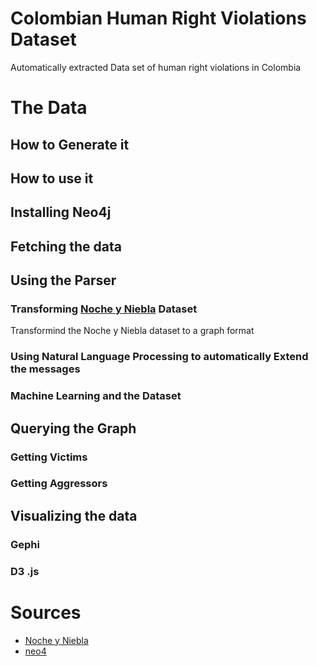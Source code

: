 # Colombian Human Right Violations Dataset
Automatically extracted Data set of human right violations in Colombia 
# The Data
## How to Generate it
## How to use it
## Installing Neo4j
## Fetching the data
## Using the Parser
### Transforming [Noche y Niebla](http://www.nocheyniebla.org/‎) Dataset
Transformind the Noche y Niebla dataset to a graph format
### Using Natural Language Processing to automatically Extend the messages
### Machine Learning and the Dataset
## Querying the Graph
### Getting Victims
### Getting Aggressors
## Visualizing the data
### Gephi
### D3 .js
# Sources
- [Noche y Niebla](http://www.nocheyniebla.org/‎)
- [neo4](http://www.neo4j.org/)



